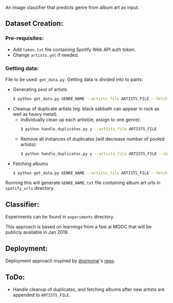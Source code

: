 An image classifier that predicts genre from album art as input.

## Dataset Creation:

### Pre-requisites:
- Add `token.txt` file containing Spotify Web API auth token.
- Change `artists.yml` if needed.

### Getting data:
File to be used: `get_data.py`. Getting data is divided into to parts:
- Generating pool of artists
    ```bash
    $ python get_data.py GENRE_NAME --artists_file ARTISTS_FILE --fetch n
    ```
- Cleanup of duplicate artists (eg. black sabbath can appear in rock as well as heavy metal).
    - Individually clean up each artist(ie, assign to one genre):
        ```bash
        $ python handle_duplicates.py y --artists_file ARTISTS_FILE
        ```
    - Remove all instances of duplicates (will decrease number of pooled artists):
        ```bash
        $ python handle_duplicates.py y --artists_file ARTISTS_FILE --direct_remove y
        ```
- Fetching albums
    ```bash
    $ python get_data.py GENRE_NAME --artists_file ARTISTS_FILE --fetch y --fetch_only y
    ```
Running this will generate `GENRE_NAME.txt` file containing album art urls in `spotify_urls` directory.

## Classifier:
Experiments can be found in `experiments` directory.

This approach is based on learnings from a fast.ai MOOC that will be publicly available in Jan 2019.

## Deployment:
Deployment approach inspired by [@simonw](https://github.com/simonw)'s [repo](https://github.com/simonw/cougar-or-not).

## ToDo:
- Handle cleanup of duplicates, and fetching albums after new artists are appended to `ARTISTS_FILE`.